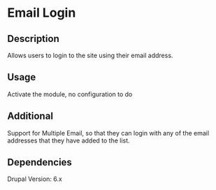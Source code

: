 Email Login
===

Description
--
Allows users to login to the site using their email address.

Usage
--
Activate the module, no configuration to do

Additional
--
Support for Multiple Email, so that they can login with any of the email addresses that they have added to the list.

Dependencies
--
Drupal Version: 6.x